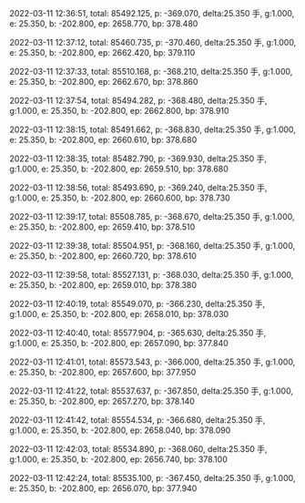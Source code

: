 2022-03-11 12:36:51, total: 85492.125, p: -369.070, delta:25.350 手, g:1.000, e: 25.350, b: -202.800, ep: 2658.770, bp: 378.480

2022-03-11 12:37:12, total: 85460.735, p: -370.460, delta:25.350 手, g:1.000, e: 25.350, b: -202.800, ep: 2662.420, bp: 379.110

2022-03-11 12:37:33, total: 85510.168, p: -368.210, delta:25.350 手, g:1.000, e: 25.350, b: -202.800, ep: 2662.670, bp: 378.860

2022-03-11 12:37:54, total: 85494.282, p: -368.480, delta:25.350 手, g:1.000, e: 25.350, b: -202.800, ep: 2662.800, bp: 378.910

2022-03-11 12:38:15, total: 85491.662, p: -368.830, delta:25.350 手, g:1.000, e: 25.350, b: -202.800, ep: 2660.610, bp: 378.680

2022-03-11 12:38:35, total: 85482.790, p: -369.930, delta:25.350 手, g:1.000, e: 25.350, b: -202.800, ep: 2659.510, bp: 378.680

2022-03-11 12:38:56, total: 85493.690, p: -369.240, delta:25.350 手, g:1.000, e: 25.350, b: -202.800, ep: 2660.600, bp: 378.730

2022-03-11 12:39:17, total: 85508.785, p: -368.670, delta:25.350 手, g:1.000, e: 25.350, b: -202.800, ep: 2659.410, bp: 378.510

2022-03-11 12:39:38, total: 85504.951, p: -368.160, delta:25.350 手, g:1.000, e: 25.350, b: -202.800, ep: 2660.720, bp: 378.610

2022-03-11 12:39:58, total: 85527.131, p: -368.030, delta:25.350 手, g:1.000, e: 25.350, b: -202.800, ep: 2659.010, bp: 378.380

2022-03-11 12:40:19, total: 85549.070, p: -366.230, delta:25.350 手, g:1.000, e: 25.350, b: -202.800, ep: 2658.010, bp: 378.030

2022-03-11 12:40:40, total: 85577.904, p: -365.630, delta:25.350 手, g:1.000, e: 25.350, b: -202.800, ep: 2657.090, bp: 377.840

2022-03-11 12:41:01, total: 85573.543, p: -366.000, delta:25.350 手, g:1.000, e: 25.350, b: -202.800, ep: 2657.600, bp: 377.950

2022-03-11 12:41:22, total: 85537.637, p: -367.850, delta:25.350 手, g:1.000, e: 25.350, b: -202.800, ep: 2657.270, bp: 378.140

2022-03-11 12:41:42, total: 85554.534, p: -366.680, delta:25.350 手, g:1.000, e: 25.350, b: -202.800, ep: 2658.040, bp: 378.090

2022-03-11 12:42:03, total: 85534.890, p: -368.060, delta:25.350 手, g:1.000, e: 25.350, b: -202.800, ep: 2656.740, bp: 378.100

2022-03-11 12:42:24, total: 85535.100, p: -367.450, delta:25.350 手, g:1.000, e: 25.350, b: -202.800, ep: 2656.070, bp: 377.940